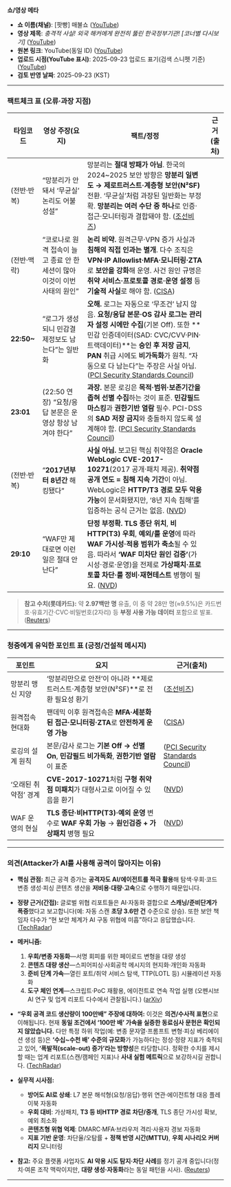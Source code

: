 **쇼/영상 메타**

* **쇼 이름(채널)**: [팟빵] 매불쇼 ([YouTube][1])
* **영상 제목**: *충격적 사실! 외국 해커에게 완전히 뚫린 한국정부기관! \[코너별 다시보기]* ([YouTube][2])
* **원본 링크**: YouTube(동일 ID) ([YouTube][2])
* **업로드 시점(YouTube 표시)**: 2025-09-23 업로드 표기(검색 스니펫 기준) ([YouTube][2])
* **검토 반영 날짜**: 2025-09-23 (KST)

---

### 팩트체크 표 (오류·과장 지점)

| 타임코드        | 영상 주장(요지)                                    | 팩트/정정                                                                                                                                                                                                                                | 근거(출처) |
| ----------- | -------------------------------------------- | ------------------------------------------------------------------------------------------------------------------------------------------------------------------------------------------------------------------------------------ | ------ |
| (전반·반복)     | “망분리가 안 돼서 ‘무균실’ 논리도 어불성설”                   | 망분리는 **절대 방패가 아님**. 한국의 2024\~2025 보안 방향은 **망분리 일변도 → 제로트러스트·계층형 보안(N²SF)** 전환. ‘무균실’처럼 과장된 일반화는 부정확. **망분리는 여러 수단 중 하나**로 인증·접근·모니터링과 결합돼야 함. ([조선비즈][3])                                                                           |        |
| (전반·맥락)     | “코로나로 원격 접속이 늘고 종료 안 한 세션이 많아 이것이 이번 사태의 원인” | **논리 비약.** 원격근무·VPN 증가 사실과 **침해의 직접 인과는 별개**. 다수 조직은 **VPN·IP Allowlist·MFA·모니터링·ZTA**로 **보안을 강화**해 운영. 사건 원인 규명은 **취약 서비스·프로토콜 경로·운영 설정** 등 **기술적 사실**로 해야 함. ([CISA][4])                                                           |        |
| **22:50\~** | “로그가 생성되니 민감결제정보도 남는다”는 일반화                  | **오해.** 로그는 자동으로 ‘무조건’ 남지 않음. **요청/응답 본문·OS 감사 로그는 관리자 설정 시에만 수집**(기본 Off). 또한 \*\*민감 인증데이터(SAD: CVC/CVV·PIN·트랙데이터)\*\*는 **승인 후 저장 금지**, **PAN** 취급 시에도 **비가독화**가 원칙. “자동으로 다 남는다”는 주장은 사실 아님. ([PCI Security Standards Council][5]) |        |
| **23:01**   | (22:50 연장) “요청/응답 본문은 운영상 항상 남겨야 한다”         | **과장.** 본문 로깅은 **목적·범위·보존기간을 좁혀 선별 수집**하는 것이 표준. **민감필드 마스킹**과 **권한기반 열람** 필수. PCI-DSS의 **SAD 저장 금지**와 충돌하지 않도록 설계해야 함. ([PCI Security Standards Council][6])                                                                        |        |
| (전반·반복)     | “**2017년부터 8년간** 해킹됐다”                       | **사실 아님.** 보고된 핵심 취약점은 **Oracle WebLogic CVE-2017-10271**(2017 공개·패치 제공). **취약점 공개 연도 = 침해 지속 기간**이 아님. WebLogic은 **HTTP/T3 경로 모두 악용 가능**이 문서화됐지만, ‘8년 지속 침해’를 입증하는 공식 근거는 없음. ([NVD][7])                                    |        |
| **29:10**   | “WAF만 제대로면 이런 일은 절대 안 난다”                    | **단정 부정확.** **TLS 종단 위치**, **비HTTP(T3) 우회**, **예외/룰 운영**에 따라 **WAF 가시성·적용 범위가 축소**될 수 있음. 따라서 **‘WAF 미차단 원인 검증’**(가시성·경로·운영)을 전제로 **가상패치·프로토콜 차단·룰 정비·재현테스트** 병행이 필요. ([NVD][7])                                                     |        |

> **참고 수치(롯데카드):** 약 **2.97백만 명** 유출, 이 중 약 28만 명(≈9.5%)은 카드번호·유효기간·CVC·비밀번호(2자리) 등 **부정 사용 가능 데이터** 포함으로 발표. ([Reuters][8])

---

### 청중에게 유익한 포인트 표 (긍정/건설적 메시지)

| 포인트          | 요지                                                                   | 근거(출처)                                |
| ------------ | -------------------------------------------------------------------- | ------------------------------------- |
| 망분리 맹신 지양    | ‘망분리만으로 안전’이 아니라 \*\*제로트러스트·계층형 보안(N²SF)\*\*로 전환 필요성 환기              | ([조선비즈][3])                           |
| 원격접속 현대화     | 팬데믹 이후 원격접속은 **MFA·세분화된 접근·모니터링·ZTA**로 **안전하게 운영 가능**                | ([CISA][4])                           |
| 로깅의 설계 원칙    | 본문/감사 로그는 **기본 Off → 선별 On**, **민감필드 비가독화**, **권한기반 열람**이 표준         | ([PCI Security Standards Council][6]) |
| ‘오래된 취약점’ 경계 | **CVE-2017-10271**처럼 **구형 취약점 미패치**가 대형사고로 이어질 수 있음을 환기              | ([NVD][7])                            |
| WAF 운영의 현실   | **TLS 종단·비HTTP(T3)·예외 운영** 변수로 **WAF 우회 가능** → **원인검증 + 가상패치** 병행 필요 | ([NVD][7])                            |

---

### 의견(Attacker가 AI를 사용해 공격이 많아지는 이유)

* **핵심 관점:** 최근 공격 증가는 **공격자도 AI/에이전트를 적극 활용**해 탐색·우회·코드 변종 생성·피싱 콘텐츠 생산을 **저비용·대량·고속**으로 수행하기 때문입니다.
* **정량 근거(간접):** 글로벌 위협 리포트들은 AI·자동화 결합으로 **스캐닝/준비단계가 폭증**했다고 보고합니다(예: 자동 스캔 **초당 3.6만 건** 수준으로 상승). 또한 보안 책임자 다수가 “현 보안 체계가 AI 구동 위협에 미흡”하다고 응답했습니다. ([TechRadar][9])

* **메커니즘:**  
  1. **우회/변종 자동화**—서명 회피를 위한 페이로드 변형을 대량 생성
  2. **콘텐츠 대량 생산**—스피어피싱·사회공학 메시지의 현지화·개인화 자동화
  3. **준비 단계 가속**—열린 포트/취약 서비스 탐색, TTP(LOTL 등) 시뮬레이션 자동화
  4. **도구 체인 연계**—스크립트·PoC 재활용, 에이전트로 연속 작업 실행
     (오펜시브 AI 연구 및 업계 리포트 다수에서 관찰됩니다.) ([arXiv][10])

* **“우회 공격 코드 생산량이 100만배” 주장에 대하여:** 이것은 **의견/수사적 표현**으로 이해됩니다. 현재 **동일 조건에서 ‘100만 배’ 가속을 실증한 동료심사 문헌은 확인되지 않았습니다.** 다만 특정 하위 작업(예: 변종 문자열·프롬프트 변형·피싱 베리에이션 생성 등)은 **‘수십~수천 배’ 수준의 규모화**가 가능하다는 정성·정량 지표가 축적되고 있어, **‘폭발적(scale-out) 증가’라는 방향성**은 타당합니다. 정확한 수치를 제시할 때는 업계 리포트(스캔/캠페인 지표)나 **사내 실험 메트릭**으로 보강하시길 권합니다. ([TechRadar][9])

* **실무적 시사점:**  
  * **방어도 AI로 상쇄**: L7 본문 해석형(요청/응답)·행위 연관·에이전트형 대응 플레이북 자동화
  * **우회 대비**: 가상패치, **T3 등 비HTTP 경로 차단/중개**, TLS 종단 가시성 확보, 예외 최소화
  * **콘텐츠형 위협 억제**: DMARC·MFA·브라우저 격리·사용자 경보 자동화
  * **지표 기반 운영**: 차단율/오탐률 + **정책 반영 시간(MTTU)**, **우회 시나리오 커버리지** 모니터링
* **참고:** 주요 플랫폼 사업자도 **AI 악용 시도 탐지·차단 사례**를 정기 공개 중입니다(정치·여론 조작 맥락이지만, **대량 생성·자동화**라는 동일 패턴을 시사). ([Reuters][11])

---

[1]: https://www.youtube.com/%40maebulshow "[팟빵] 매불쇼"
[2]: https://www.youtube.com/watch?v=4XwhXsUVHN0 "충격적 사실! 외국 해커에게 완전히 뚫린 한국정부기관! [코너별 ..."
[3]: https://biz.chosun.com/en/en-it/2025/09/10/B7VVFIDGLZG5BDBNJWBGGXYSIM/ "South Korea overhauls network security with tiered N2SF ..."
[4]: https://www.cisa.gov/sites/default/files/2025-07/CISA%20TIC%203.0%20Remote%20User%20Use%20Case%20v2.2_1.pdf "Trusted Internet Connections 3.0"
[5]: https://www.pcisecuritystandards.org/faq/articles/Frequently_Asked_Question/for-pci-dss-why-is-storage-of-sensitive-authentication-data-sad-after-authorization-not-permitted-even-when-there-are-no-primary-account-numbers-pans-in-an-environment/ "Sensitive authentication data (SAD) is used ..."
[6]: https://www.pcisecuritystandards.org/documents/PCIDSS_QRGv3_1.pdf "PCI DSS Quick Reference Guide"
[7]: https://nvd.nist.gov/vuln/detail/cve-2017-10271 "CVE-2017-10271 Detail - NVD"
[8]: https://www.reuters.com/sustainability/boards-policy-regulation/mbk-controlled-lotte-card-says-personal-data-nearly-3-million-customers-leaked-2025-09-18/ "MBK-controlled Lotte Card says personal data of nearly 3 ..."
[9]: https://www.techradar.com/pro/security/ai-powering-a-dramatic-surge-in-cyberthreats-as-automated-scans-hit-36-000-per-second "AI powering a \"dramatic surge\" in cyberthreats as automated scans hit 36,000 per second"
[10]: https://arxiv.org/html/2410.03566v1 "A Survey on Offensive AI Within Cybersecurity"
[11]: https://www.reuters.com/technology/cybersecurity/openai-has-stopped-five-attempts-misuse-its-ai-deceptive-activity-2024-05-30/ "OpenAI has stopped five attempts to misuse its AI for 'deceptive activity'"
